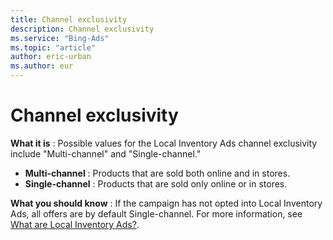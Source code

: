 ```yaml
---
title: Channel exclusivity
description: Channel exclusivity
ms.service: "Bing-Ads"
ms.topic: "article"
author: eric-urban
ms.author: eur
---
```


# Channel exclusivity

**What it is** : Possible values for the Local Inventory Ads channel exclusivity include "Multi-channel" and "Single-channel."

- **Multi-channel** : Products that are sold both online and in stores.
- **Single-channel** : Products that are sold only online or in stores.

**What you should know** : If the campaign has not opted into Local Inventory Ads, all offers are by default Single-channel. For more information, see [What are Local Inventory Ads?](../hlp_BA_CONC_LocalInventoryAds_Intro.md).


